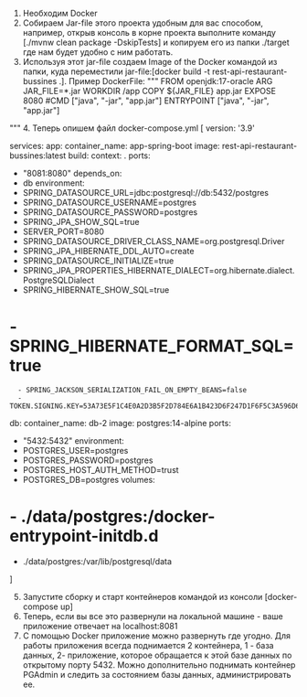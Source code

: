 1. Необходим Docker
2. Собираем Jar-file этого проекта удобным для вас способом, например, 
открыв консоль в корне проекта выполните команду [./mvnw clean package -DskipTests] 
и копируем его из папки ./target где нам будет удобно с ним работать.
3. Используя этот jar-file создаем Image of the Docker командой из папки, 
куда переместили jar-file:[docker build -t rest-api-restaurant-bussines .]. Пример DockerFile:
"""
   FROM openjdk:17-oracle
   ARG JAR_FILE=*.jar
   WORKDIR /app
   COPY ${JAR_FILE} app.jar
   EXPOSE 8080
   #CMD ["java", "-jar", "app.jar"]
   ENTRYPOINT ["java", "-jar", "app.jar"]

"""
4. Теперь опишем файл docker-compose.yml
[
   version: '3.9'

services:
app:
container_name: app-spring-boot
image: rest-api-restaurant-bussines:latest
build:
context: .
ports:
- "8081:8080"
depends_on:
- db
environment:
- SPRING_DATASOURCE_URL=jdbc:postgresql://db:5432/postgres
- SPRING_DATASOURCE_USERNAME=postgres
- SPRING_DATASOURCE_PASSWORD=postgres
- SPRING_JPA_SHOW_SQL=true
- SERVER_PORT=8080
- SPRING_DATASOURCE_DRIVER_CLASS_NAME=org.postgresql.Driver
- SPRING_JPA_HIBERNATE_DDL_AUTO=create
- SPRING_DATASOURCE_INITIALIZE=true
- SPRING_JPA_PROPERTIES_HIBERNATE_DIALECT=org.hibernate.dialect.PostgreSQLDialect
- SPRING_HIBERNATE_SHOW_SQL=true
#      - SPRING_HIBERNATE_FORMAT_SQL=true
      - SPRING_JACKSON_SERIALIZATION_FAIL_ON_EMPTY_BEANS=false
      - TOKEN.SIGNING.KEY=53A73E5F1C4E0A2D3B5F2D784E6A1B423D6F247D1F6F5C3A596D635A75327855


db:
container_name: db-2
image: postgres:14-alpine
ports:
- "5432:5432"
environment:
- POSTGRES_USER=postgres
- POSTGRES_PASSWORD=postgres
- POSTGRES_HOST_AUTH_METHOD=trust
- POSTGRES_DB=postgres
volumes:
#      - ./data/postgres:/docker-entrypoint-initdb.d
- ./data/postgres:/var/lib/postgresql/data

]

5. Запустите сборку и старт контейнеров командой из консоли [docker-compose up]
6. Теперь, если вы все это развернули на локальной машине - ваше приложение отвечает на localhost:8081
7. С помощью Docker приложение можно развернуть где угодно. Для работы приложения всегда поднимается 2 контейнера,
1 - база данных, 2- приложение, которое обращается к этой базе данных по открытому порту 5432. 
Можно дополнительно поднимать контейнер PGAdmin и следить за состоянием базы данных, администрировать ее.
